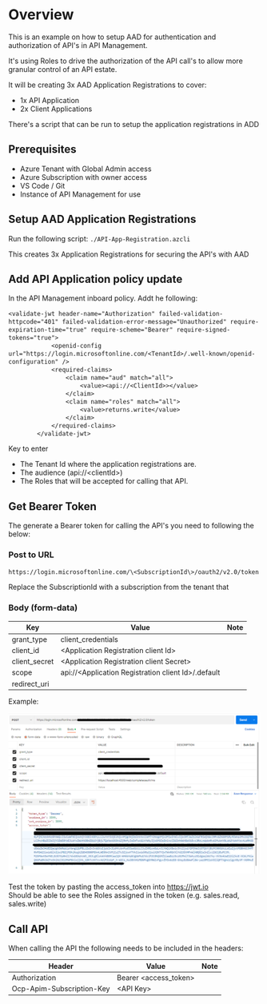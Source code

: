 # Overview

This is an example on how to setup AAD for authentication and authorization of API's in API Management.

It's using Roles to drive the authorization of the API call's to allow more granular control of an API estate.

It will be creating 3x AAD Application Registrations to cover:
- 1x API  Application
- 2x Client Applications

There's a script that can be run to setup the application registrations in ADD 


## Prerequisites  

- Azure Tenant with Global Admin access
- Azure Subscription with owner access
- VS Code / Git
- Instance of API Management for use


## Setup AAD Application Registrations

Run the following script: ``` ./API-App-Registration.azcli ```

This creates 3x Application Registrations for securing the API's with AAD



## Add API Application policy update

In the API Management inboard policy. Addt  he following:

``` 
<validate-jwt header-name="Authorization" failed-validation-httpcode="401" failed-validation-error-message="Unauthorized" require-expiration-time="true" require-scheme="Bearer" require-signed-tokens="true">
            <openid-config url="https://login.microsoftonline.com/<TenantId>/.well-known/openid-configuration" />
            <required-claims>
                <claim name="aud" match="all">
                    <value><api://<ClientId>></value>
                </claim>
                <claim name="roles" match="all">
                    <value>returns.write</value>
                </claim>
            </required-claims>
        </validate-jwt>
```
Key to enter
 - The Tenant Id where the application registrations are. 
 - The audience (api://\<clientId\>)
 - The Roles that will be accepted for calling that API.



## Get Bearer Token

The generate a Bearer token for calling the API's you need to following the below:

### Post to URL

    https://login.microsoftonline.com/\<SubscriptionId\>/oauth2/v2.0/token

Replace the SubscriptionId with a subscription from the tenant that 

### Body (form-data) 
| Key  | Value  | Note|
|---|---|---|
| grant_type | client_credentials  |   |  
|  client_id | \<Application Registration client Id\>   |   |  
| client_secret  | \<Application Registration client Secret\>   |   
| scope  |  api://\<Application Registration client Id\>/.default |   
| redirect_uri  |   |   

Example: 

![Postman Get Bearer Token](./images/get%20bearer%20token.png)

Test the token by pasting the access_token into https://jwt.io  
Should be able to see the Roles assigned in the token (e.g. sales.read, sales.write)



## Call API

When calling the API the following needs to be included in the headers:

| Header | Value | Note |
| --- | --- | --- |
| Authorization | Bearer \<access_token\> |  |
| Ocp-Apim-Subscription-Key | \<API Key\> |  |






